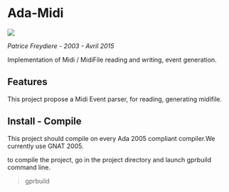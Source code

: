 Ada-Midi
========

![](https://travis-ci.org/frett27/Ada-Midi.svg)

*Patrice Freydiere - 2003 - Avril 2015*



Implementation of Midi / MidiFile reading and writing, event generation.

## Features

This project propose a Midi Event parser, for reading, generating midifile.


## Install - Compile ##

This project should compile on every Ada 2005 compliant compiler.We currently use GNAT 2005.

to compile the project, go in the project directory and launch gprbuild command line.

> gprbuild
